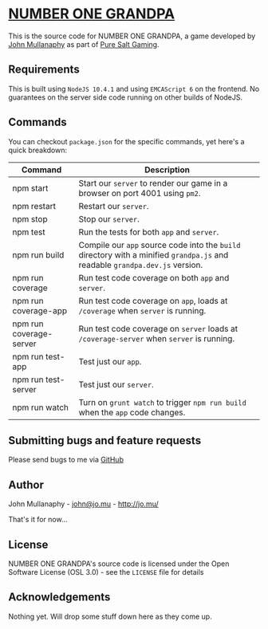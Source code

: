 [NUMBER ONE GRANDPA](http://grandpa.puresalt.gg/)
================================================================================

This is the source code for NUMBER ONE GRANDPA, a game developed by [John Mullanaphy](https://jo.mu/) as part of 
[Pure Salt Gaming](https://puresalt.gg/).

Requirements
------------

This is built using `NodeJS 10.4.1` and using `EMCAScript 6` on the frontend. No guarantees on the server side code
running on other builds of NodeJS.

Commands
--------

You can checkout `package.json` for the specific commands, yet here's a quick breakdown:

|Command|Description|
|-------|-----------|
|npm start|Start our `server` to render our game in a browser on port 4001 using `pm2`.|
|npm restart|Restart our `server`.|
|npm stop|Stop our `server`.|
|npm test|Run the tests for both `app` and `server`.|
|npm run build|Compile our `app` source code into the `build` directory with a minified `grandpa.js` and readable `grandpa.dev.js` version.|
|npm run coverage|Run test code coverage on both `app` and `server`.|
|npm run coverage-app|Run test code coverage on `app`, loads at `/coverage` when `server` is running.|
|npm run coverage-server|Run test code coverage on `server` loads at `/coverage-server` when `server` is running.|
|npm run test-app|Test just our `app`.|
|npm run test-server|Test just our `server`.|
|npm run watch|Turn on `grunt watch` to trigger `npm run build` when the `app` code changes.|

Submitting bugs and feature requests
------------------------------------

Please send bugs to me via
[GitHub](https://github.com/PureSalt/grandpa/issues)

Author
------

John Mullanaphy - <john@jo.mu> - <http://jo.mu/>

That's it for now...

License
-------

NUMBER ONE GRANDPA's source code is licensed under the Open Software License (OSL 3.0) -
see the `LICENSE` file for details

Acknowledgements
----------------

Nothing yet. Will drop some stuff down here as they come up.

